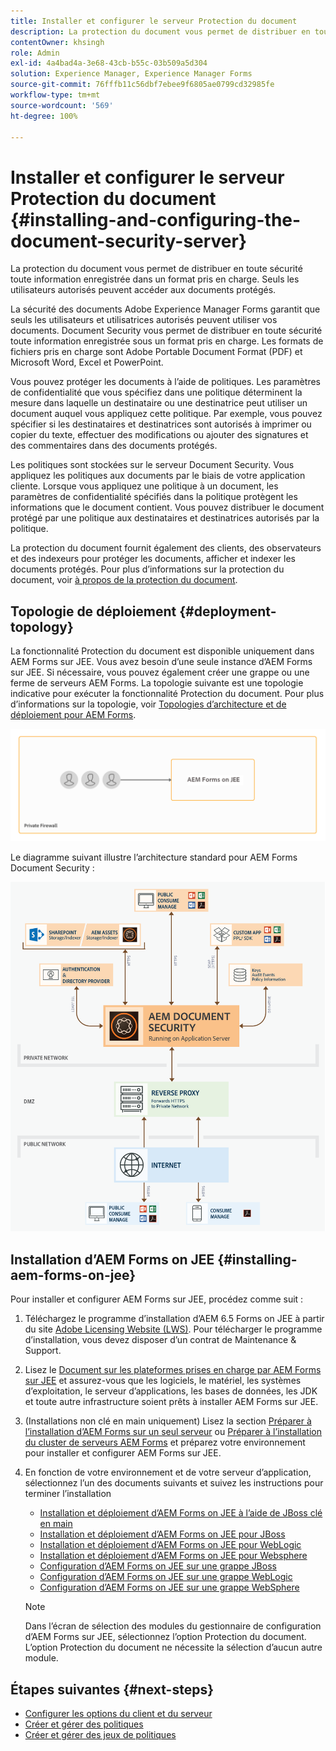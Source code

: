 ```yaml
---
title: Installer et configurer le serveur Protection du document
description: La protection du document vous permet de distribuer en toute sécurité toute information enregistrée dans un format pris en charge. Seuls les utilisateurs autorisés peuvent accéder aux documents protégés.
contentOwner: khsingh
role: Admin
exl-id: 4a4bad4a-3e68-43cb-b55c-03b509a5d304
solution: Experience Manager, Experience Manager Forms
source-git-commit: 76fffb11c56dbf7ebee9f6805ae0799cd32985fe
workflow-type: tm+mt
source-wordcount: '569'
ht-degree: 100%

---
```


# Installer et configurer le serveur Protection du document {#installing-and-configuring-the-document-security-server}

La protection du document vous permet de distribuer en toute sécurité toute information enregistrée dans un format pris en charge. Seuls les utilisateurs autorisés peuvent accéder aux documents protégés.

La sécurité des documents Adobe Experience Manager Forms garantit que seuls les utilisateurs et utilisatrices autorisés peuvent utiliser vos documents. Document Security vous permet de distribuer en toute sécurité toute information enregistrée sous un format pris en charge. Les formats de fichiers pris en charge sont Adobe Portable Document Format (PDF) et Microsoft Word, Excel et PowerPoint.

Vous pouvez protéger les documents à l’aide de politiques. Les paramètres de confidentialité que vous spécifiez dans une politique déterminent la mesure dans laquelle un destinataire ou une destinatrice peut utiliser un document auquel vous appliquez cette politique. Par exemple, vous pouvez spécifier si les destinataires et destinatrices sont autorisés à imprimer ou copier du texte, effectuer des modifications ou ajouter des signatures et des commentaires dans des documents protégés.

Les politiques sont stockées sur le serveur Document Security. Vous appliquez les politiques aux documents par le biais de votre application cliente. Lorsque vous appliquez une politique à un document, les paramètres de confidentialité spécifiés dans la politique protègent les informations que le document contient. Vous pouvez distribuer le document protégé par une politique aux destinataires et destinatrices autorisés par la politique.

La protection du document fournit également des clients, des observateurs et des indexeurs pour protéger les documents, afficher et indexer les documents protégés. Pour plus d’informations sur la protection du document, voir [à propos de la protection du document](/help/forms/using/admin-help/document-security.md).

## Topologie de déploiement  {#deployment-topology}

La fonctionnalité Protection du document est disponible uniquement dans AEM Forms sur JEE. Vous avez besoin d’une seule instance d’AEM Forms sur JEE. Si nécessaire, vous pouvez également créer une grappe ou une ferme de serveurs AEM Forms. La topologie suivante est une topologie indicative pour exécuter la fonctionnalité Protection du document. Pour plus d’informations sur la topologie, voir [Topologies d’architecture et de déploiement pour AEM Forms](aem-forms-architecture-deployment.md).

<!--fix above link-->

![Topologie du serveur Document Security](do-not-localize/document-security-server_topology.png)

Le diagramme suivant illustre l’architecture standard pour AEM Forms Document Security :

![Environnement typique de Document Security](do-not-localize/document-security-typical-environment.png)

## Installation d’AEM Forms on JEE {#installing-aem-forms-on-jee}

Pour installer et configurer AEM Forms sur JEE, procédez comme suit :

1. Téléchargez le programme d’installation d’AEM 6.5 Forms on JEE à partir du site [Adobe Licensing Website (LWS)](https://licensing.adobe.com/). Pour télécharger le programme d’installation, vous devez disposer d’un contrat de Maintenance &amp; Support.
1. Lisez le [Document sur les plateformes prises en charge par AEM Forms sur JEE](/help/forms/using/aem-forms-jee-supported-platforms.md) et assurez-vous que les logiciels, le matériel, les systèmes d’exploitation, le serveur d’applications, les bases de données, les JDK et toute autre infrastructure soient prêts à installer AEM Forms sur JEE.
1. (Installations non clé en main uniquement) Lisez la section [Préparer à l’installation d’AEM Forms sur un seul serveur](https://www.adobe.com/go/learn_aemforms_prepareInstallsingle_64_fr) ou [Préparer à l’installation du cluster de serveurs AEM Forms](https://www.adobe.com/go/learn_aemforms_prepareInstallcluster_64_fr) et préparez votre environnement pour installer et configurer AEM Forms sur JEE.
1. En fonction de votre environnement et de votre serveur d’application, sélectionnez l’un des documents suivants et suivez les instructions pour terminer l’installation

   * [Installation et déploiement d’AEM Forms on JEE à l’aide de JBoss clé en main](https://www.adobe.com/go/learn_aemforms_installTurnkey_64_fr)
   * [Installation et déploiement d’AEM Forms on JEE pour JBoss](https://www.adobe.com/go/learn_aemforms_installJBoss_64_fr)
   * [Installation et déploiement d’AEM Forms on JEE pour WebLogic](https://www.adobe.com/go/learn_aemforms_installWebLogic_64_fr)
   * [Installation et déploiement d’AEM Forms on JEE pour Websphere](https://www.adobe.com/go/learn_aemforms_installWebSphere_64_fr)
   * [Configuration d’AEM Forms on JEE sur une grappe JBoss](https://www.adobe.com/go/learn_aemforms_clusterJBoss_64_fr)
   * [Configuration d’AEM Forms on JEE sur une grappe WebLogic](https://www.adobe.com/go/learn_aemforms_clusterWebLogic_64_fr)
   * [Configuration d’AEM Forms on JEE sur une grappe WebSphere](https://www.adobe.com/go/learn_aemforms_clusterWebSphere_64_fr)

   >[!NOTE]
   >
   >Dans l’écran de sélection des modules du gestionnaire de configuration d’AEM Forms sur JEE, sélectionnez l’option Protection du document. L’option Protection du document ne nécessite la sélection d’aucun autre module.

## Étapes suivantes {#next-steps}

* [Configurer les options du client et du serveur](/help/forms/using/admin-help/configuring-client-server-options.md)
* [Créer et gérer des politiques](/help/forms/using/admin-help/creating-policies.md)
* [Créer et gérer des jeux de politiques](/help/forms/using/admin-help/creating-policy-sets.md)
